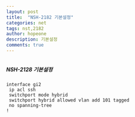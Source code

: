 ```yaml
---
layout: post
title:  "NSH-2182 기본설정"
categories: net
tags: nst,2182
author: hopeone
description: 기본설정
comments: true
---
```



###### 
##### NSH-2128 기본설정


```
interface gi2
 ip acl ssh
 switchport mode hybrid
 switchport hybrid allowed vlan add 101 tagged
 no spanning-tree
!

```